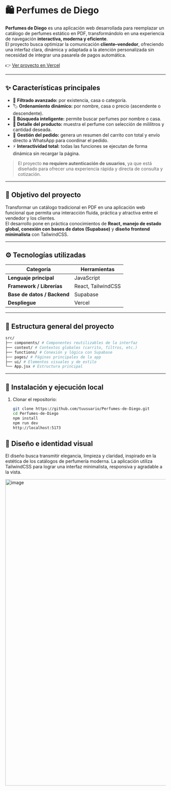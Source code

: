 # 🛍 Perfumes de Diego

**Perfumes de Diego** es una aplicación web desarrollada para reemplazar un catálogo de perfumes estático en PDF, transformándolo en una experiencia de navegación **interactiva, moderna y eficiente**.  
El proyecto busca optimizar la comunicación **cliente–vendedor**, ofreciendo una interfaz clara, dinámica y adaptada a la atención personalizada sin necesidad de integrar una pasarela de pagos automática.

👉 [Ver proyecto en Vercel](https://perfumes-de-diego-catalogo.vercel.app)

---

## ✨ Características principales

- 🔎 **Filtrado avanzado:** por existencia, casa o categoría.
- 🏷️ **Ordenamiento dinámico:** por nombre, casa o precio (ascendente o descendente).
- 💬 **Búsqueda inteligente:** permite buscar perfumes por nombre o casa.
- 🧴 **Detalle del producto:** muestra el perfume con selección de mililitros y cantidad deseada.
- 🛒 **Gestión del pedido:** genera un resumen del carrito con total y envío directo a WhatsApp para coordinar el pedido.
- ⚡ **Interactividad total:** todas las funciones se ejecutan de forma dinámica sin recargar la página.

> El proyecto **no requiere autenticación de usuarios**, ya que está diseñado para ofrecer una experiencia rápida y directa de consulta y cotización.

---

## 🧠 Objetivo del proyecto

Transformar un catálogo tradicional en PDF en una aplicación web funcional que permita una interacción fluida, práctica y atractiva entre el vendedor y los clientes.  
El desarrollo pone en práctica conocimientos de **React, manejo de estado global, conexión con bases de datos (Supabase)** y **diseño frontend minimalista** con TailwindCSS.

---

## ⚙️ Tecnologías utilizadas

| Categoría                   | Herramientas       |
| --------------------------- | ------------------ |
| **Lenguaje principal**      | JavaScript         |
| **Framework / Librerías**   | React, TailwindCSS |
| **Base de datos / Backend** | Supabase           |
| **Despliegue**              | Vercel             |

---

## 🧩 Estructura general del proyecto

```bash
src/
├── components/ # Componentes reutilizables de la interfaz
├── context/ # Contextos globales (carrito, filtros, etc.)
├── functions/ # Conexión y lógica con Supabase
├── pages/ # Páginas principales de la app
├── ui/ # Elementos visuales y de estilo
└── App.jsx # Estructura principal
```

---

## 🚀 Instalación y ejecución local

1. Clonar el repositorio:
   ```bash
   git clone https://github.com/tuusuario/Perfumes-de-Diego.git
   cd Perfumes-de-Diego
   npm install
   npm run dev
   http://localhost:5173
   ```

## 🎨 Diseño e identidad visual

El diseño busca transmitir elegancia, limpieza y claridad, inspirado en la estética de los catálogos de perfumería moderna.
La aplicación utiliza TailwindCSS para lograr una interfaz minimalista, responsiva y agradable a la vista.

  <img width="1920" height="962" alt="image" src="https://github.com/user-attachments/assets/ffea2c95-8f80-4084-82e1-772eea480d2f" />
